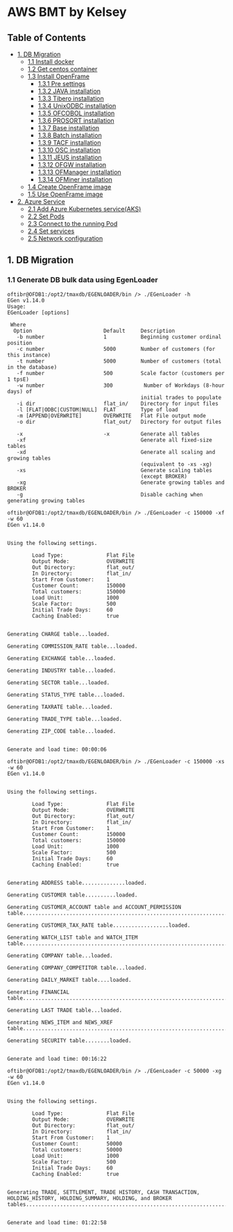 # AWS BMT by Kelsey

## Table of Contents

+ [1. DB Migration](#db-migration)
  + [1.1 Install docker](#11-install-docker)
  + [1.2 Get centos container](#12-get-centos-container)
  + [1.3 Install OpenFrame](#13-install-openframe)
      + [1.3.1 Pre settings](#131-pre-settings)
      + [1.3.2 JAVA installation](#132-java-installation)
      + [1.3.3 Tibero installation](#133-tibero-installation)
      + [1.3.4 UnixODBC installation](#134-unixodbc-installation)
      + [1.3.5 OFCOBOL installation](#135-ofcobol-installation)
      + [1.3.6 PROSORT installation](#136-prosort-installation)
      + [1.3.7 Base installation](#137-base-installation)
      + [1.3.8 Batch installation](#138-batch-installation)
      + [1.3.9 TACF installation](#139-tacf-installation)
      + [1.3.10 OSC installation](#1310-osc-installation)
      + [1.3.11 JEUS installation](#1311-jeus-installation)
      + [1.3.12 OFGW installation](#1312-ofgw-installation)
      + [1.3.13 OFManager installation](#1313-ofmanager-installation)
      + [1.3.14 OFMiner installation](#1314-ofminer-installation)
  + [1.4 Create OpenFrame image](#14-create-openframe-image)
  + [1.5 Use OpenFrame image](#15-use-openframe-image)
+ [2. Azure Service](#step-2-azure-service)
  + [2.1 Add Azure Kubernetes service(AKS)](#21-add-azure-kubernetes-serviceaks)
  + [2.2 Set Pods](#22-set-pods)
  + [2.3 Connect to the running Pod](#23-connect-to-the-running-pod)
  + [2.4 Set services](#23-set-services)
  + [2.5 Network configuration](#24-network-configuration)


## 1. DB Migration

### 1.1 Generate DB bulk data using EgenLoader

```
oftibr@OFDB1:/opt2/tmaxdb/EGENLOADER/bin /> ./EGenLoader -h
EGen v1.14.0
Usage:
EGenLoader [options]

 Where
  Option                       Default     Description
   -b number                   1           Beginning customer ordinal position
   -c number                   5000        Number of customers (for this instance)
   -t number                   5000        Number of customers (total in the database)
   -f number                   500         Scale factor (customers per 1 tpsE)
   -w number                   300          Number of Workdays (8-hour days) of
                                           initial trades to populate
   -i dir                      flat_in/    Directory for input files
   -l [FLAT|ODBC|CUSTOM|NULL]  FLAT        Type of load
   -m [APPEND|OVERWRITE]       OVERWRITE   Flat File output mode
   -o dir                      flat_out/   Directory for output files

   -x                          -x          Generate all tables
   -xf                                     Generate all fixed-size tables
   -xd                                     Generate all scaling and growing tables
                                           (equivalent to -xs -xg)
   -xs                                     Generate scaling tables
                                           (except BROKER)
   -xg                                     Generate growing tables and BROKER
   -g                                      Disable caching when generating growing tables
```

```
oftibr@OFDB1:/opt2/tmaxdb/EGENLOADER/bin /> ./EGenLoader -c 150000 -xf -w 60
EGen v1.14.0


Using the following settings.

        Load Type:              Flat File
        Output Mode:            OVERWRITE
        Out Directory:          flat_out/
        In Directory:           flat_in/
        Start From Customer:    1
        Customer Count:         150000
        Total customers:        150000
        Load Unit:              1000
        Scale Factor:           500
        Initial Trade Days:     60
        Caching Enabled:        true


Generating CHARGE table...loaded.

Generating COMMISSION_RATE table...loaded.

Generating EXCHANGE table...loaded.

Generating INDUSTRY table...loaded.

Generating SECTOR table...loaded.

Generating STATUS_TYPE table...loaded.

Generating TAXRATE table...loaded.

Generating TRADE_TYPE table...loaded.

Generating ZIP_CODE table...loaded.


Generate and load time: 00:00:06
```

```
oftibr@OFDB1:/opt2/tmaxdb/EGENLOADER/bin /> ./EGenLoader -c 150000 -xs -w 60
EGen v1.14.0


Using the following settings.

        Load Type:              Flat File
        Output Mode:            OVERWRITE
        Out Directory:          flat_out/
        In Directory:           flat_in/
        Start From Customer:    1
        Customer Count:         150000
        Total customers:        150000
        Load Unit:              1000
        Scale Factor:           500
        Initial Trade Days:     60
        Caching Enabled:        true


Generating ADDRESS table..............loaded.

Generating CUSTOMER table..........loaded.

Generating CUSTOMER_ACCOUNT table and ACCOUNT_PERMISSION table..............................................................................loaded.

Generating CUSTOMER_TAX_RATE table..................loaded.

Generating WATCH_LIST table and WATCH_ITEM table.................................................................................................................................................................................................................................................................................................................................................................................................................................................................................................................................................................................................................................................................................................................................................................................loaded.

Generating COMPANY table...loaded.

Generating COMPANY_COMPETITOR table...loaded.

Generating DAILY_MARKET table....loaded.

Generating FINANCIAL table..............................................................................loaded.

Generating LAST TRADE table...loaded.

Generating NEWS_ITEM and NEWS_XREF table.........................................................................................................................................................loaded.

Generating SECURITY table........loaded.


Generate and load time: 00:16:22
```

```
oftibr@OFDB1:/opt2/tmaxdb/EGENLOADER/bin /> ./EGenLoader -c 50000 -xg -w 60
EGen v1.14.0


Using the following settings.

        Load Type:              Flat File
        Output Mode:            OVERWRITE
        Out Directory:          flat_out/
        In Directory:           flat_in/
        Start From Customer:    1
        Customer Count:         50000
        Total customers:        50000
        Load Unit:              1000
        Scale Factor:           500
        Initial Trade Days:     60
        Caching Enabled:        true


Generating TRADE, SETTLEMENT, TRADE HISTORY, CASH TRANSACTION, HOLDING_HISTORY, HOLDING_SUMMARY, HOLDING, and BROKER tables.................................................................50.loaded.


Generate and load time: 01:22:58

